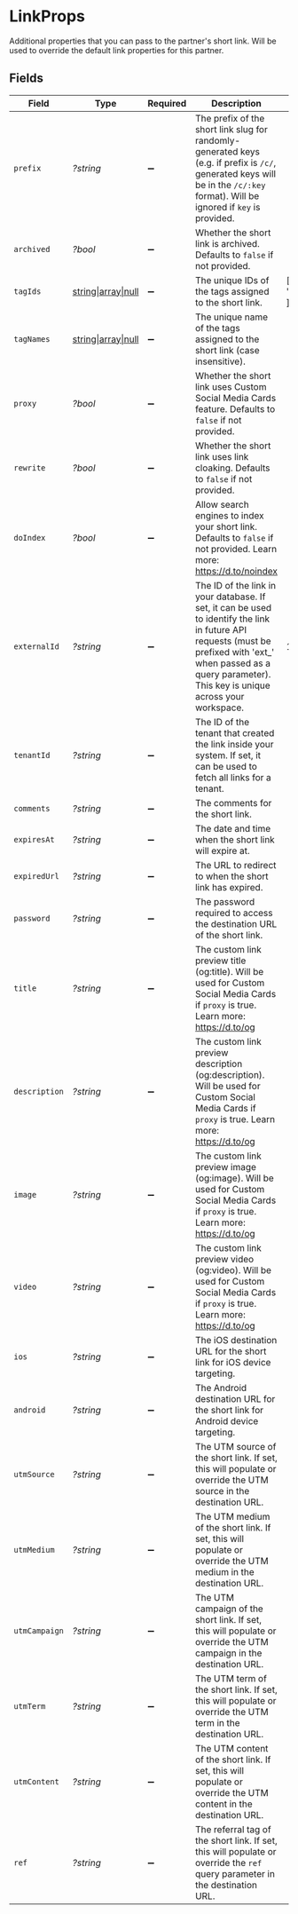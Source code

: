 # LinkProps

Additional properties that you can pass to the partner's short link. Will be used to override the default link properties for this partner.


## Fields

| Field                                                                                                                                                                                                              | Type                                                                                                                                                                                                               | Required                                                                                                                                                                                                           | Description                                                                                                                                                                                                        | Example                                                                                                                                                                                                            |
| ------------------------------------------------------------------------------------------------------------------------------------------------------------------------------------------------------------------ | ------------------------------------------------------------------------------------------------------------------------------------------------------------------------------------------------------------------ | ------------------------------------------------------------------------------------------------------------------------------------------------------------------------------------------------------------------ | ------------------------------------------------------------------------------------------------------------------------------------------------------------------------------------------------------------------ | ------------------------------------------------------------------------------------------------------------------------------------------------------------------------------------------------------------------ |
| `prefix`                                                                                                                                                                                                           | *?string*                                                                                                                                                                                                          | :heavy_minus_sign:                                                                                                                                                                                                 | The prefix of the short link slug for randomly-generated keys (e.g. if prefix is `/c/`, generated keys will be in the `/c/:key` format). Will be ignored if `key` is provided.                                     |                                                                                                                                                                                                                    |
| `archived`                                                                                                                                                                                                         | *?bool*                                                                                                                                                                                                            | :heavy_minus_sign:                                                                                                                                                                                                 | Whether the short link is archived. Defaults to `false` if not provided.                                                                                                                                           |                                                                                                                                                                                                                    |
| `tagIds`                                                                                                                                                                                                           | [string\|array\|null](../../Models/Operations/CreatePartnerTagIds.md)                                                                                                                                              | :heavy_minus_sign:                                                                                                                                                                                                 | The unique IDs of the tags assigned to the short link.                                                                                                                                                             | [<br/>"clux0rgak00011..."<br/>]                                                                                                                                                                                    |
| `tagNames`                                                                                                                                                                                                         | [string\|array\|null](../../Models/Operations/CreatePartnerTagNames.md)                                                                                                                                            | :heavy_minus_sign:                                                                                                                                                                                                 | The unique name of the tags assigned to the short link (case insensitive).                                                                                                                                         |                                                                                                                                                                                                                    |
| `proxy`                                                                                                                                                                                                            | *?bool*                                                                                                                                                                                                            | :heavy_minus_sign:                                                                                                                                                                                                 | Whether the short link uses Custom Social Media Cards feature. Defaults to `false` if not provided.                                                                                                                |                                                                                                                                                                                                                    |
| `rewrite`                                                                                                                                                                                                          | *?bool*                                                                                                                                                                                                            | :heavy_minus_sign:                                                                                                                                                                                                 | Whether the short link uses link cloaking. Defaults to `false` if not provided.                                                                                                                                    |                                                                                                                                                                                                                    |
| `doIndex`                                                                                                                                                                                                          | *?bool*                                                                                                                                                                                                            | :heavy_minus_sign:                                                                                                                                                                                                 | Allow search engines to index your short link. Defaults to `false` if not provided. Learn more: https://d.to/noindex                                                                                               |                                                                                                                                                                                                                    |
| `externalId`                                                                                                                                                                                                       | *?string*                                                                                                                                                                                                          | :heavy_minus_sign:                                                                                                                                                                                                 | The ID of the link in your database. If set, it can be used to identify the link in future API requests (must be prefixed with 'ext_' when passed as a query parameter). This key is unique across your workspace. | 123456                                                                                                                                                                                                             |
| `tenantId`                                                                                                                                                                                                         | *?string*                                                                                                                                                                                                          | :heavy_minus_sign:                                                                                                                                                                                                 | The ID of the tenant that created the link inside your system. If set, it can be used to fetch all links for a tenant.                                                                                             |                                                                                                                                                                                                                    |
| `comments`                                                                                                                                                                                                         | *?string*                                                                                                                                                                                                          | :heavy_minus_sign:                                                                                                                                                                                                 | The comments for the short link.                                                                                                                                                                                   |                                                                                                                                                                                                                    |
| `expiresAt`                                                                                                                                                                                                        | *?string*                                                                                                                                                                                                          | :heavy_minus_sign:                                                                                                                                                                                                 | The date and time when the short link will expire at.                                                                                                                                                              |                                                                                                                                                                                                                    |
| `expiredUrl`                                                                                                                                                                                                       | *?string*                                                                                                                                                                                                          | :heavy_minus_sign:                                                                                                                                                                                                 | The URL to redirect to when the short link has expired.                                                                                                                                                            |                                                                                                                                                                                                                    |
| `password`                                                                                                                                                                                                         | *?string*                                                                                                                                                                                                          | :heavy_minus_sign:                                                                                                                                                                                                 | The password required to access the destination URL of the short link.                                                                                                                                             |                                                                                                                                                                                                                    |
| `title`                                                                                                                                                                                                            | *?string*                                                                                                                                                                                                          | :heavy_minus_sign:                                                                                                                                                                                                 | The custom link preview title (og:title). Will be used for Custom Social Media Cards if `proxy` is true. Learn more: https://d.to/og                                                                               |                                                                                                                                                                                                                    |
| `description`                                                                                                                                                                                                      | *?string*                                                                                                                                                                                                          | :heavy_minus_sign:                                                                                                                                                                                                 | The custom link preview description (og:description). Will be used for Custom Social Media Cards if `proxy` is true. Learn more: https://d.to/og                                                                   |                                                                                                                                                                                                                    |
| `image`                                                                                                                                                                                                            | *?string*                                                                                                                                                                                                          | :heavy_minus_sign:                                                                                                                                                                                                 | The custom link preview image (og:image). Will be used for Custom Social Media Cards if `proxy` is true. Learn more: https://d.to/og                                                                               |                                                                                                                                                                                                                    |
| `video`                                                                                                                                                                                                            | *?string*                                                                                                                                                                                                          | :heavy_minus_sign:                                                                                                                                                                                                 | The custom link preview video (og:video). Will be used for Custom Social Media Cards if `proxy` is true. Learn more: https://d.to/og                                                                               |                                                                                                                                                                                                                    |
| `ios`                                                                                                                                                                                                              | *?string*                                                                                                                                                                                                          | :heavy_minus_sign:                                                                                                                                                                                                 | The iOS destination URL for the short link for iOS device targeting.                                                                                                                                               |                                                                                                                                                                                                                    |
| `android`                                                                                                                                                                                                          | *?string*                                                                                                                                                                                                          | :heavy_minus_sign:                                                                                                                                                                                                 | The Android destination URL for the short link for Android device targeting.                                                                                                                                       |                                                                                                                                                                                                                    |
| `utmSource`                                                                                                                                                                                                        | *?string*                                                                                                                                                                                                          | :heavy_minus_sign:                                                                                                                                                                                                 | The UTM source of the short link. If set, this will populate or override the UTM source in the destination URL.                                                                                                    |                                                                                                                                                                                                                    |
| `utmMedium`                                                                                                                                                                                                        | *?string*                                                                                                                                                                                                          | :heavy_minus_sign:                                                                                                                                                                                                 | The UTM medium of the short link. If set, this will populate or override the UTM medium in the destination URL.                                                                                                    |                                                                                                                                                                                                                    |
| `utmCampaign`                                                                                                                                                                                                      | *?string*                                                                                                                                                                                                          | :heavy_minus_sign:                                                                                                                                                                                                 | The UTM campaign of the short link. If set, this will populate or override the UTM campaign in the destination URL.                                                                                                |                                                                                                                                                                                                                    |
| `utmTerm`                                                                                                                                                                                                          | *?string*                                                                                                                                                                                                          | :heavy_minus_sign:                                                                                                                                                                                                 | The UTM term of the short link. If set, this will populate or override the UTM term in the destination URL.                                                                                                        |                                                                                                                                                                                                                    |
| `utmContent`                                                                                                                                                                                                       | *?string*                                                                                                                                                                                                          | :heavy_minus_sign:                                                                                                                                                                                                 | The UTM content of the short link. If set, this will populate or override the UTM content in the destination URL.                                                                                                  |                                                                                                                                                                                                                    |
| `ref`                                                                                                                                                                                                              | *?string*                                                                                                                                                                                                          | :heavy_minus_sign:                                                                                                                                                                                                 | The referral tag of the short link. If set, this will populate or override the `ref` query parameter in the destination URL.                                                                                       |                                                                                                                                                                                                                    |